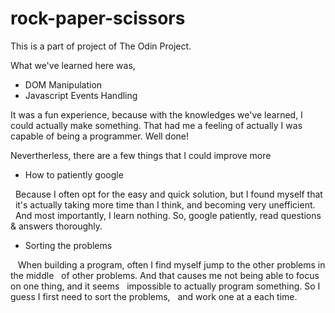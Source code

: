 # rock-paper-scissors

This is a part of project of The Odin Project.

What we've learned here was,
* DOM Manipulation
* Javascript Events Handling

It was a fun experience, because with the knowledges we've learned,
I could actually make something.
That had me a feeling of actually I was capable of being a programmer.
Well done!

Nevertherless, there are a few things that I could improve more
* How to patiently google

&nbsp;&nbsp;Because I often opt for the easy and quick solution, but I found myself that
&nbsp;&nbsp;it's actually taking more time than I think, and becoming very unefficient.
&nbsp;&nbsp;And most importantly, I learn nothing. So, google patiently, read questions & answers thoroughly.

* Sorting the problems

&nbsp;&nbsp; When building a program, often I find myself jump to the other problems in the middle
&nbsp;&nbsp;of other problems. And that causes me not being able to focus on one thing, and it seems
&nbsp;&nbsp;impossible to actually program something. So I guess I first need to sort the problems,
&nbsp;&nbsp;and work one at a each time.

